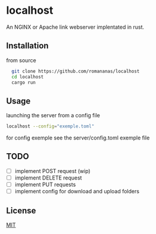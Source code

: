 
# localhost

An NGINX or Apache link webserver implentated in rust.

## Installation

from source
```bash
  git clone https://github.com/romananas/localhost
  cd localhost
  cargo run
```

## Usage 

launching the server from a config file
```bash
localhost --config="exemple.toml"
```

for config exemple see the server/config.toml exemple file

## TODO

- [ ] implement POST request (wip)
- [ ] implement DELETE request
- [ ] implement PUT requests
- [ ] implement config for download and upload folders

## License

[MIT](https://choosealicense.com/licenses/mit/)